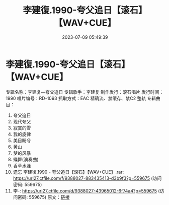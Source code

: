 ﻿---
title: 李建復.1990-夸父追日【滚石】【WAV+CUE】
date: 2023-07-09 05:49:39
categories: WAV车载音乐、镜像
tags: 华语中文
---
# 李建復.1990-夸父追日【滚石】【WAV+CUE】

专辑名称：李建复—夸父追日
专辑歌手：李建复
制作发行：滚石唱片
发行时间：1990
唱片编号：RD-1093
抓取方式：EAC 精确流、禁缓存、禁C2 整轨
专辑曲目：
01. 夸父追日
02. 现代夸父
03. 寂寞的雪
04. 我的旋律
05. 美目盼兮
06. 黄山
07. 梦的风暴
08. 蝶舞(演奏曲)
09. 香草水涯
10. 遗忘
李建復.1990 - 夸父追日【滚石】【WAV+CUE】.rar: https://url27.ctfile.com/f/9388027-883435413-d3b9f3?p=559675
(访问密码: 559675)
05. 李-: https://url27.ctfile.com/d/9388027-43965012-6f74a4?p=559675
(访问密码: 559675)
原文：[链接](https://blog.sina.com.cn/s/blog_1647c7e76010312mh.html)
